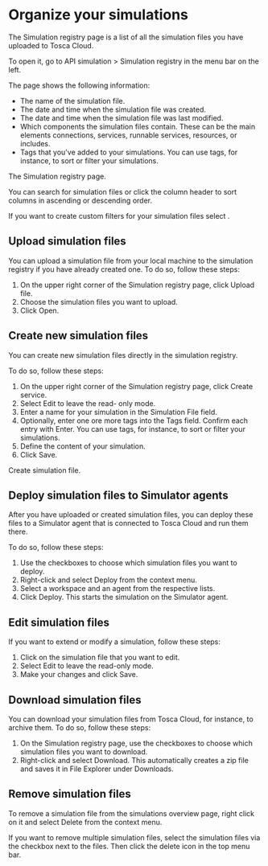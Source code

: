 # Organize your simulations

The Simulation registry page is a list of all the simulation files you have uploaded to Tosca Cloud.

To open it, go to API simulation > Simulation registry in the menu bar on the left.

The page shows the following information:

- The name of the simulation file.
- The date and time when the simulation file was created.
- The date and time when the simulation file was last modified.
- Which components the simulation files contain. These can be the main elements connections, services, runnable services, resources, or includes.
- Tags that you've added to your simulations. You can use tags, for instance, to sort or filter your simulations.

The Simulation registry page.

You can search for simulation files or click the column header to sort columns in ascending or descending order.

If you want to create custom filters for your simulation files select .

## Upload simulation files

You can upload a simulation file from your local machine to the simulation registry if you have already created one. To do so, follow these steps:

1. On the upper right corner of the Simulation registry page, click Upload file.
2. Choose the simulation files you want to upload.
3. Click Open.

## Create new simulation files

You can create new simulation files directly in the simulation registry.

To do so, follow these steps:

1. On the upper right corner of the Simulation registry page, click Create service.
2. Select Edit to leave the read- only mode.
3. Enter a name for your simulation in the Simulation File field.
4. Optionally, enter one ore more tags into the Tags field. Confirm each entry with Enter. You can use tags, for instance, to sort or filter your simulations.
5. Define the content of your simulation.
6. Click Save.

Create simulation file.

## Deploy simulation files to Simulator agents

After you have uploaded or created simulation files, you can deploy these files to a Simulator agent that is connected to Tosca Cloud and run them there.

To do so, follow these steps:

1. Use the checkboxes to choose which simulation files you want to deploy.
2. Right-click and select Deploy from the context menu.
3. Select a workspace and an agent from the respective lists.
4. Click Deploy. This starts the simulation on the Simulator agent.

## Edit simulation files

If you want to extend or modify a simulation, follow these steps:

1. Click on the simulation file that you want to edit.
2. Select Edit to leave the read-only mode.
3. Make your changes and click Save.

## Download simulation files

You can download your simulation files from Tosca Cloud, for instance, to archive them. To do so, follow these steps:

1. On the Simulation registry page, use the checkboxes to choose which simulation files you want to download.
2. Right-click and select Download. This automatically creates a zip file and saves it in File Explorer under Downloads.

## Remove simulation files

To remove a simulation file from the simulations overview page, right click on it and select Delete from the context menu.

If you want to remove multiple simulation files, select the simulation files via the checkbox next to the files. Then click the delete icon in the top menu bar.
